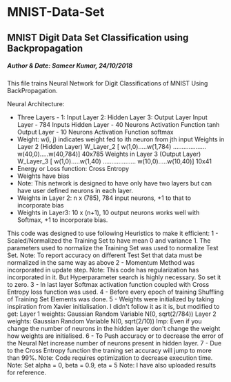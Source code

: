 # MNIST-Data-Set
## MNIST Digit Data Set Classification using Backpropagation
##### Author & Date: Sameer Kumar, 24/10/2018
This file trains Neural Network for Digit Classifications of MNIST Using BackPropagation.

Neural Architecture:
- Three Layers - 1: Input Layer 2: Hidden Layer 3: Output Layer
Input Layer - 784 Inputs
Hidden Layer - 40 Neurons Activation Function tanh
Output Layer - 10 Neurons Activation Function softmax
- Weight: w(i, j) indicates weight fed to ith neuron from jth input
Weights in Layer 2 (Hidden Layer) W_Layer_2 [ w(1,0).....w(1,784)
                                              ...................
                                              w(40,0).....w(40,784)] 40x785
Weights in Layer 3 (Output Layer) W_Layer_3 [ w(1,0).....w(1,40)
                                              ...................
                                              w(10,0).....w(10,40)] 10x41
- Energy or Loss function: Cross Entropy 
- Weights have bias
- Note: This network is designed to have only have two layers but can have user defined neurons in each layer.
- Weights in Layer 2: n x (785), 784 input neurons, +1 to that to incorporate bias
- Weights in Layer3: 10 x (n+1), 10 output neurons works well with Softmax, +1 to incorporate bias.

This code was designed to use following Heuristics to make it efficient:
1 - Scaled/Normalized the Training Set to have mean 0 and variance 1. The parameters used to normalize the Training Set
was used to normalize Test Set.
Note: To report accuracy on different Test Set that data must be normalized in the same way as above
2 - Momentum Method was incorporated in update step.
Note: This code has regularization has incorporated in it. But Hyperparameter search is highly necessary. So set it to zero.
3 - In last layer Softmax activation function coupled with Cross Entropy loss function was used.
4 - Before every epoch of training Shuffling of Training Set Elements was done.
5 - Weights were initialized by taking inspiration from Xavier initialisation. I didn't follow it as it is, but modified to get:
    Layer 1 weights: Gaussian Random Variable N(0, sqrt(2/784))
    Layer 2 weights: Gaussian Random Variable N(0, sqrt(2/10))
    Imp: Even if you change the number of neurons in the hidden layer don't change the weight how weights are initialised.
 6 - To Push accuracy or to decrease the error of the Neural Net increase number of neurons present in hidden layer. 
 7 - Due to the Cross Entropy function the traning set accuracy will jump to more than 99%. 
Note: Code requires optimization to decrease execution time. 
Note: Set alpha = 0, beta = 0.9, eta = 5
Note: I have also uploaded results for reference. 
